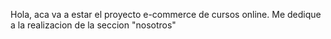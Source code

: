 Hola, aca va a estar el proyecto e-commerce de cursos online. 
Me dedique a la realizacion de la seccion "nosotros"